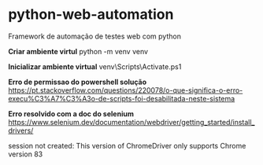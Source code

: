 # python-web-automation
Framework de automação de testes web com python

**Criar ambiente virtul**
python -m venv venv

**Inicializar ambiente virtual**
venv\Scripts\Activate.ps1

**Erro de permissao do powershell solução**
https://pt.stackoverflow.com/questions/220078/o-que-significa-o-erro-execu%C3%A7%C3%A3o-de-scripts-foi-desabilitada-neste-sistema

**Erro resolvido com a doc do selenium**
https://www.selenium.dev/documentation/webdriver/getting_started/install_drivers/

session not created: This version of ChromeDriver only supports Chrome version 83

